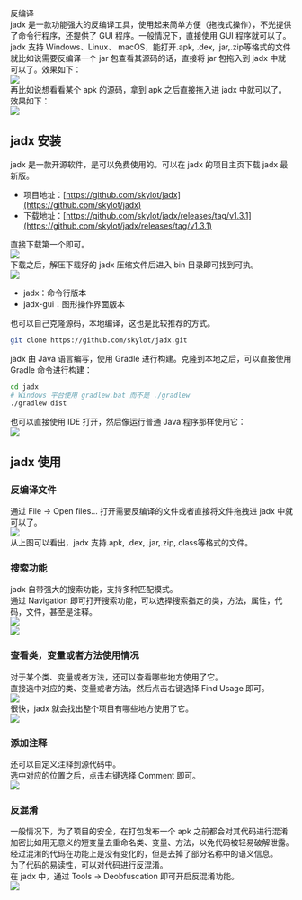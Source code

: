 反编译<br />jadx 是一款功能强大的反编译工具，使用起来简单方便（拖拽式操作），不光提供了命令行程序，还提供了 GUI 程序。一般情况下，直接使用 GUI 程序就可以了。<br />jadx 支持 Windows、Linux、 macOS，能打开.apk, .dex, .jar,.zip等格式的文件<br />就比如说需要反编译一个 jar 包查看其源码的话，直接将 jar 包拖入到 jadx 中就可以了。效果如下：<br />![](https://cdn.nlark.com/yuque/0/2022/webp/396745/1641946696465-9ba01551-86a1-45aa-8973-dcf22a815ec4.webp#averageHue=%23e0e4eb&clientId=u36f5bb46-be06-4&from=paste&id=u213ef400&originHeight=646&originWidth=1080&originalType=url&ratio=1&rotation=0&showTitle=false&status=done&style=shadow&taskId=u29a137cb-2573-4069-8c32-66d5e477006&title=)<br />再比如说想看看某个 apk 的源码，拿到 apk 之后直接拖入进 jadx 中就可以了。效果如下：<br />![](https://cdn.nlark.com/yuque/0/2022/webp/396745/1641946696342-886bb3c7-62bd-4955-9122-9ab68814130b.webp#averageHue=%23edf1f2&clientId=u36f5bb46-be06-4&from=paste&id=u4e2b0a2c&originHeight=469&originWidth=1080&originalType=url&ratio=1&rotation=0&showTitle=false&status=done&style=none&taskId=u0b7b17d2-80d0-499d-a9f5-645c84a8aaf&title=)
<a name="Dde5H"></a>
## jadx 安装
jadx 是一款开源软件，是可以免费使用的。可以在 jadx 的项目主页下载 jadx 最新版。

- 项目地址：[https://github.com/skylot/jadx](https://github.com/skylot/jadx)
- 下载地址：[https://github.com/skylot/jadx/releases/tag/v1.3.1](https://github.com/skylot/jadx/releases/tag/v1.3.1)

直接下载第一个即可。<br />![](https://cdn.nlark.com/yuque/0/2022/webp/396745/1641946696495-c7bce5c1-435f-498a-a495-a9d96e03b5b7.webp#averageHue=%23959b96&clientId=u36f5bb46-be06-4&from=paste&id=ub2605aa1&originHeight=1026&originWidth=1080&originalType=url&ratio=1&rotation=0&showTitle=false&status=done&style=shadow&taskId=u547a6f6f-1704-40c7-990f-08bc1c671a9&title=)<br />下载之后，解压下载好的 jadx 压缩文件后进入 bin 目录即可找到可执。<br />![](https://cdn.nlark.com/yuque/0/2022/webp/396745/1641946696562-b562d6e0-77fa-4341-b98b-53ec793d6691.webp#averageHue=%23e7efee&clientId=u36f5bb46-be06-4&from=paste&id=ua1a86e72&originHeight=386&originWidth=826&originalType=url&ratio=1&rotation=0&showTitle=false&status=done&style=shadow&taskId=uf91b61ba-fd64-4aef-a9ef-95dd6f45437&title=)

- jadx：命令行版本
- jadx-gui：图形操作界面版本

也可以自己克隆源码，本地编译，这也是比较推荐的方式。
```bash
git clone https://github.com/skylot/jadx.git
```
jadx 由 Java 语言编写，使用 Gradle 进行构建。克隆到本地之后，可以直接使用 Gradle 命令进行构建：
```bash
cd jadx
# Windows 平台使用 gradlew.bat 而不是 ./gradlew
./gradlew dist
```
也可以直接使用 IDE 打开，然后像运行普通 Java 程序那样使用它：<br />![](https://cdn.nlark.com/yuque/0/2022/webp/396745/1641946696591-357a46ac-d7e4-4059-b421-05a7f85a3150.webp#averageHue=%232e333d&clientId=u36f5bb46-be06-4&from=paste&id=u41604108&originHeight=575&originWidth=1080&originalType=url&ratio=1&rotation=0&showTitle=false&status=done&style=none&taskId=u2679033c-ff41-4ac2-bbc0-b6cb45b3129&title=)
<a name="JMfpB"></a>
## jadx 使用
<a name="VzrY2"></a>
### 反编译文件
通过 File -> Open files... 打开需要反编译的文件或者直接将文件拖拽进 jadx 中就可以了。<br />![](https://cdn.nlark.com/yuque/0/2022/webp/396745/1641946696824-e3e01677-9915-4aaa-87f3-efc2e0426ea6.webp#averageHue=%23e2e5e7&clientId=u36f5bb46-be06-4&from=paste&id=u7ae1d917&originHeight=480&originWidth=1024&originalType=url&ratio=1&rotation=0&showTitle=false&status=done&style=shadow&taskId=u6ec176b9-9879-4a9e-aa8a-7dfd2398375&title=)<br />从上图可以看出，jadx 支持.apk, .dex, .jar,.zip,.class等格式的文件。
<a name="tuzfn"></a>
### 搜索功能
jadx 自带强大的搜索功能，支持多种匹配模式。<br />通过 Navigation 即可打开搜索功能，可以选择搜索指定的类，方法，属性，代码，文件，甚至是注释。<br />![](https://cdn.nlark.com/yuque/0/2022/webp/396745/1641946696806-fe0c7292-17de-4be8-8c1b-4a82a7bcf072.webp#averageHue=%23e4edec&clientId=u36f5bb46-be06-4&from=paste&id=ub847a8b5&originHeight=722&originWidth=1080&originalType=url&ratio=1&rotation=0&showTitle=false&status=done&style=shadow&taskId=u7116b780-fea3-436c-831d-0cf09ea23a9&title=)<br />![](https://cdn.nlark.com/yuque/0/2022/webp/396745/1641946696948-1c71e630-7405-4d47-aa0a-4e0b2c79ae4c.webp#averageHue=%23f0f1f4&clientId=u36f5bb46-be06-4&from=paste&id=uca8010bb&originHeight=679&originWidth=1080&originalType=url&ratio=1&rotation=0&showTitle=false&status=done&style=none&taskId=uaa006a99-34f0-43a9-80c4-3f509cf31e8&title=)
<a name="EtRDf"></a>
### 查看类，变量或者方法使用情况
对于某个类、变量或者方法，还可以查看哪些地方使用了它。<br />直接选中对应的类、变量或者方法，然后点击右键选择 Find Usage 即可。<br />![](https://cdn.nlark.com/yuque/0/2022/webp/396745/1641946697048-84aaa2e5-188d-4b63-bc4c-ae35823215c0.webp#averageHue=%2399a9dc&clientId=u36f5bb46-be06-4&from=paste&id=u0ba8ec4f&originHeight=393&originWidth=661&originalType=url&ratio=1&rotation=0&showTitle=false&status=done&style=shadow&taskId=u61f26878-bb01-4e71-8465-b565958158c&title=)<br />很快，jadx 就会找出整个项目有哪些地方使用了它。<br />![](https://cdn.nlark.com/yuque/0/2022/webp/396745/1641946697167-434e2802-7d6f-40b4-b844-a4ed7b91df71.webp#averageHue=%23d3e0d1&clientId=u36f5bb46-be06-4&from=paste&id=uc164e731&originHeight=720&originWidth=1080&originalType=url&ratio=1&rotation=0&showTitle=false&status=done&style=shadow&taskId=uaeb7ecfe-b4fa-4d33-bfe8-6a3029d5504&title=)
<a name="tordE"></a>
### 添加注释
还可以自定义注释到源代码中。<br />选中对应的位置之后，点击右键选择 Comment 即可。<br />![](https://cdn.nlark.com/yuque/0/2022/webp/396745/1641946697181-27c9c0cf-3ac8-4c5b-a059-9f2a9b69f3df.webp#averageHue=%23d7e0ea&clientId=u36f5bb46-be06-4&from=paste&id=u1918a76d&originHeight=468&originWidth=792&originalType=url&ratio=1&rotation=0&showTitle=false&status=done&style=shadow&taskId=u15f19581-b0e9-44d3-bbe1-0a45654a970&title=)
<a name="SvSfI"></a>
### 反混淆
一般情况下，为了项目的安全，在打包发布一个 apk 之前都会对其代码进行混淆加密比如用无意义的短变量去重命名类、变量、方法，以免代码被轻易破解泄露。<br />经过混淆的代码在功能上是没有变化的，但是去掉了部分名称中的语义信息。<br />为了代码的易读性，可以对代码进行反混淆。<br />在 jadx 中，通过 Tools -> Deobfuscation 即可开启反混淆功能。<br />![](https://cdn.nlark.com/yuque/0/2022/webp/396745/1641946697513-4db4b07c-0bcb-47b9-822c-c95452ed31de.webp#averageHue=%23e0e7e1&clientId=u36f5bb46-be06-4&from=paste&id=u5cacbd02&originHeight=389&originWidth=1080&originalType=url&ratio=1&rotation=0&showTitle=false&status=done&style=shadow&taskId=u2a5cec59-f189-4a73-ab55-41879c7f850&title=)
